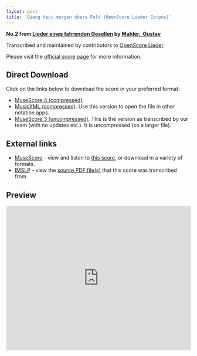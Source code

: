 ```yaml
---
layout: post
title: 'Gieng heut morgen übers Feld (OpenScore Lieder Corpus)'
---
```


__No.2 from [Lieder eines fahrenden Gesellen](https://fourscoreandmore.org/OpenScore/Mahler%2C_Gustav/Lieder_eines_fahrenden_Gesellen/) by [Mahler,_Gustav](https://fourscoreandmore.org/OpenScore/Mahler%2C_Gustav)__

Transcribed and maintained by contributors to [OpenScore Lieder].

Please visit the [official score page] for more information.

[official score page]: https://musescore.com/openscore-lieder-corpus/scores/5026309
[OpenScore Lieder]: https://musescore.com/openscore-lieder-corpus

## Direct Download

Click on the links below to download the score in your preferred format:
- [MuseScore 4 (compressed)](https://fourscoreandmore.org/OpenScore/Mahler%2C_Gustav/Lieder_eines_fahrenden_Gesellen/2_Gieng_heut_morgen_%C3%BCbers_Feld.mscz).
- [MusicXML (compressed)](https://fourscoreandmore.org/OpenScore/Mahler%2C_Gustav/Lieder_eines_fahrenden_Gesellen/2_Gieng_heut_morgen_%C3%BCbers_Feld.mxl). Use this version to open the file in other notation apps.
- [MuseScore 3 (uncompressed)](https://raw.githubusercontent.com/OpenScore/Lieder/refs/heads/main/scores/Mahler%2C_Gustav/Lieder_eines_fahrenden_Gesellen/2_Gieng_heut_morgen_%C3%BCbers_Feld/lc5026309.mscx). This is the version as transcribed by our team (with no updates etc.). It is uncompressed (so a larger file).

## External links

- [MuseScore] - view and listen to [this score][MuseScore], or download in a variety of formats.
- [IMSLP] - view the [source PDF file(s)][IMSLP] that this score was transcribed from.

[MuseScore]: https://musescore.com/score/5026309
[IMSLP]: https://imslp.org/wiki/Special:ReverseLookup/20510

## Preview

<iframe width="100%" height="394" src="https://musescore.com/openscore-lieder-corpus/scores/5026309/embed" frameborder="0" allowfullscreen allow="autoplay; fullscreen"></iframe>
